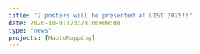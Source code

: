 ```yaml
---
title: "2 posters will be presented at UIST 2025!!"
date: 2020-10-01T23:28:00+09:00
type: "news"
projects: [HaptoMapping]
---
```

